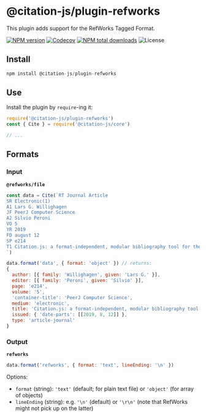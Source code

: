 # @citation-js/plugin-refworks

This plugin adds support for the RefWorks Tagged Format.

[![NPM version](https://img.shields.io/npm/v/@citation-js/plugin-refworks.svg)](https://npmjs.org/package/@citation-js/plugin-refworks)
[![Codecov](https://img.shields.io/codecov/c/gh/citation-js/plugin-refer)](https://app.codecov.io/gh/citation-js/plugin-refer)
[![NPM total downloads](https://img.shields.io/npm/dt/@citation-js/plugin-refworks.svg)](https://npmcharts.com/compare/@citation-js%2Fplugin-refworks?minimal=true)
![License](https://img.shields.io/npm/l/@citation-js/plugin-refworks.svg)

## Install

```js
npm install @citation-js/plugin-refworks
```

## Use

Install the plugin by `require`-ing it:

```js
require('@citation-js/plugin-refworks')
const { Cite } = require('@citation-js/core')

// ...
```

## Formats

### Input

**`@refworks/file`**

```js
const data = Cite(`RT Journal Article
SR Electronic(1)
A1 Lars G. Willighagen
JF PeerJ Computer Science
A2 Silvio Peroni
VO 5
YR 2019
FD august 12
SP e214
T1 Citation.js: a format-independent, modular bibliography tool for the browser and command line
`)

data.format('data', { format: 'object' }) // returns:
{
  author: [{ family: 'Willighagen', given: 'Lars G.' }],
  editor: [{ family: 'Peroni', given: 'Silvio' }],
  page: 'e214',
  volume: '5',
  'container-title': 'PeerJ Computer Science',
  medium: 'electronic',
  title: 'Citation.js: a format-independent, modular bibliography tool for the browser and command line',
  issued: { 'date-parts': [[2019, 8, 12]] },
  type: 'article-journal'
}
```

### Output

**`refworks`**

```js
data.format('refworks', { format: 'text', lineEnding: '\n' })
```

Options:
  - `format` (string): `'text'` (default; for plain text file) or `'object'` (for array of objects)
  - `lineEnding` (string): e.g. `'\n'` (default) or `'\r\n'` (note that RefWorks might not pick up on the latter)

